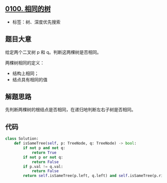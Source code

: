 ## [0100. 相同的树](https://leetcode-cn.com/problems/same-tree/)

- 标签：树、深度优先搜索

## 题目大意

给定两个二叉树 p 和 q。判断这两棵树是否相同。

两棵树相同的定义：

- 结构上相同；
- 结点具有相同的值

## 解题思路

先判断两棵树的根结点是否相同，在递归地判断左右子树是否相同。

## 代码

```Python
class Solution:
    def isSameTree(self, p: TreeNode, q: TreeNode) -> bool:
        if not p and not q:
            return True
        if not p or not q:
            return False
        if p.val != q.val:
            return False
        return self.isSameTree(p.left, q.left) and self.isSameTree(p.right, q.right)
```

